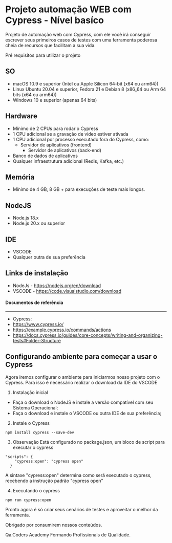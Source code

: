 # Projeto automação WEB com Cypress - Nível basíco

Projeto de automação web com Cypress, com ele você irá conseguir escrever seus primeiros casos de testes com uma ferramenta poderosa cheia de recursos que facilitam a sua vida.

 Pré requisitos para utilizar o projeto

SO
---
* macOS 10.9 e superior (Intel ou Apple Silicon 64-bit (x64 ou arm64))
* Linux Ubuntu 20.04 e superior, Fedora 21 e Debian 8 (x86_64 ou Arm 64 bits (x64 ou arm64))
* Windows 10 e superior (apenas 64 bits)

Hardware
---

* Mínimo de 2 CPUs para rodar o Cypress
* 1 CPU adicional se a gravação de vídeo estiver ativada
* 1 CPU adicional por processo executado fora do Cypress, como:
    - Servidor de aplicativos (frontend)
      - Servidor de aplicativos (back-end)
* Banco de dados de aplicativos
* Qualquer infraestrutura adicional (Redis, Kafka, etc.)

Memória
---
* Mínimo de 4 GB, 8 GB + para execuções de teste mais longos.

NodeJS
---
* Node.js 18.x
* Node.js 20.x ou superior

IDE
---
* VSCODE
* Qualquer outra de sua preferência

Links de instalação
---
* NodeJs - https://nodejs.org/en/download
* VSCODE - https://code.visualstudio.com/download

#### Documentos de referência
---
* Cypress:
* https://www.cypress.io/
* https://example.cypress.io/commands/actions
* https://docs.cypress.io/guides/core-concepts/writing-and-organizing-tests#Folder-Structure

Configurando ambiente para começar a usar o Cypress
---
Agora iremos configurar o ambiente para iniciarmos nosso projeto com o Cypress. Para isso é necessário realizar o download da IDE do VSCODE

1. Instalação inicial

* Faça o download o NodeJS e instale a versão compatível com seu Sistema Operacional;
* Faça o download e instale o VSCODE ou outra IDE de sua preferência;

2. Instale o Cypress
```
npm install cypress --save-dev
```
3. Observação
Está configurado no package.json, um bloco de script para executar o cypress
```
"scripts": {
    "cypress:open": "cypress open"
  }
  ```
A sintaxe "cypress:open" determina como será executado o cypress, recebendo a instrução padrão "cypress open"

4. Executando o cypress
```
npm run cypress:open
```

Pronto agora é só criar seus cenários de testes e aproveitar o melhor da ferramenta.

Obrigado por consumirem nossos conteúdos.

Qa.Coders Academy Formando Profissionais de Qualidade.